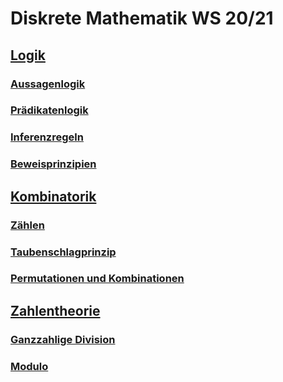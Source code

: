 # Diskrete Mathematik WS 20/21
## [Logik](logik.md)
### [Aussagenlogik](aussagenlogik.md)
### [Prädikatenlogik](praedikatenlogik.md)
### [Inferenzregeln](ableitungsregeln.md)
### [Beweisprinzipien](beweisprinzipien.md)
## [Kombinatorik](kombinatorik.md)
### [Zählen](zaehlen.md)
### [Taubenschlagprinzip](taubenschlag.md)
### [Permutationen und Kombinationen](permutationen-kombinationen.md)
## [Zahlentheorie](zahlentheorie.md)
### [Ganzzahlige Division](ganzzahlige-division.md)
### [Modulo](modulo.md)
